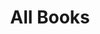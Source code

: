 ---
layout: book-index
permalink: /library/
title: All Books
tagline: A List of Book Summaries
tags: [blog]
comments: false
---